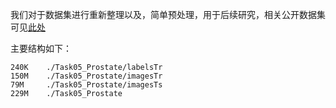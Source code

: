 我们对于数据集进行重新整理以及，简单预处理，用于后续研究，相关公开数据集可见[此处](https://drive.google.com/file/d/1Ff7c21UksxyT4JfETjaarmuKEjdqe1-a/view?usp=sharing)

主要结构如下：

```
240K    ./Task05_Prostate/labelsTr
150M    ./Task05_Prostate/imagesTr
79M     ./Task05_Prostate/imagesTs
229M    ./Task05_Prostate
```

